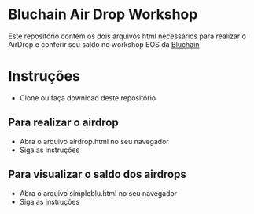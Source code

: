 # Bluchain Air Drop Workshop
Este repositório contém os dois arquivos html necessários para realizar o AirDrop e conferir seu saldo no workshop EOS da [Bluchain](bluchain.tech)

# Instruções
- Clone ou faça  download deste repositório
## Para realizar o airdrop
- Abra o arquivo airdrop.html no seu navegador
- Siga as instruções
## Para visualizar o saldo dos airdrops
- Abra o arquivo simpleblu.html no seu navegador
- Siga as instruções
